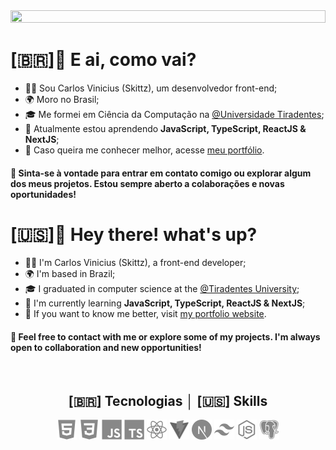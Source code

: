 
<div align="center"><img  width="100%" height="30%" src="https://s6.gifyu.com/images/S6APe.gif"/> </div>


# [🇧🇷]👋 E ai, como vai?
- 👨‍💻 Sou Carlos Vinicius (Skittz), um desenvolvedor front-end;
- 🌍 Moro no Brasil;
- 🎓 Me formei em Ciência da Computação na [@Universidade Tiradentes](https://www.unit.br/ciencia-da-computacao);
- 🌱 Atualmente estou aprendendo **JavaScript, TypeScript, ReactJS & NextJS**;
- 💼 Caso queira me conhecer melhor, acesse [meu portfólio](https://carlos-vinicius.tech).


#### 💬 Sinta-se à vontade para entrar em contato comigo ou explorar algum dos meus projetos. Estou sempre aberto a colaborações e novas oportunidades!

# [🇺🇸]👋 Hey there! what's up?
- 👨‍💻 I'm Carlos Vinicius (Skittz), a front-end developer;
- 🌍 I'm based in Brazil;
- 🎓 I graduated in computer science at the  [@Tiradentes University](https://www.unit.br/ciencia-da-computacao);
- 🌱 I'm currently learning **JavaScript, TypeScript, ReactJS & NextJS**;
- 💼 If you want to know me better, visit [my portfolio website](https://carlos-vinicius.tech).


#### 💬 Feel free to contact with me or explore some of my projects. I'm always open to collaboration and new opportunities!
</br>


<div  display="flex" , align="center">

## [🇧🇷] Tecnologias │ [🇺🇸] Skills 
<a href="https://html.com/html5/" target="_blank" rel="noreferrer noopener">
<img src="https://raw.githubusercontent.com/0xShapeShifter/dev-story/master/public/images/skills/frontend/html5.svg" alt="HTML5" width="32" height="32" /></a>
<a href="https://css3.com" target="_blank" rel="noreferrer noopener">
<img src="https://raw.githubusercontent.com/0xShapeShifter/dev-story/master/public/images/skills/frontend/css3.svg" alt="CSS3" width="32" height="32" /></a>
<a href="https://www.javascript.com" target="_blank" rel="noreferrer noopener">
    <img src="https://raw.githubusercontent.com/0xShapeShifter/dev-story/master/public/images/skills/core/javascript.svg" alt="JavaScript" width="32" height="32" /></a>
<a href="https://www.typescriptlang.org" target="_blank" rel="noreferrer noopener">
<img src="https://raw.githubusercontent.com/0xShapeShifter/dev-story/master/public/images/skills/core/typescript.svg" alt="Typescript" width="32" height="32" /></a>
<a href="https://reactjs.org" target="_blank" rel="noreferrer noopener">
<img src="https://raw.githubusercontent.com/0xShapeShifter/dev-story/master/public/images/skills/frontend/react.svg" alt="React" width="32" height="32" /></a>
<a href="http://vitejs.dev/" target="_blank" rel="noreferrer noopener">
<img src="https://raw.githubusercontent.com/0xShapeShifter/dev-story/master/public/images/skills/frontend/vite.svg" alt="Vite" width="32" height="32" /></a>
<a href="https://nextjs.org" target="_blank" rel="noreferrer noopener">
<img src="https://raw.githubusercontent.com/0xShapeShifter/dev-story/master/public/images/skills/frontend/nextjs.svg" alt="NextJS" width="32" height="32" /></a>
<a href="http://tailwindcss.com" target="_blank" rel="noreferrer noopener">
<img src="https://raw.githubusercontent.com/0xShapeShifter/dev-story/master/public/images/skills/frontend/tailwind.svg" alt="Tailwind" width="32" height="32" /></a>
<a href="https://nodejs.org" target="_blank" rel="noreferrer noopener">
<img src="https://raw.githubusercontent.com/0xShapeShifter/dev-story/master/public/images/skills/backend/nodejs.svg" alt="NodeJS" width="32" height="32" /></a>
<a href="https://www.postgresql.org" target="_blank" rel="noreferrer noopener">
<img src="https://raw.githubusercontent.com/0xShapeShifter/dev-story/master/public/images/skills/backend/postgresql.svg" alt="PostgreSQL" width="32" height="32" /></a>
</div>






<br/>



